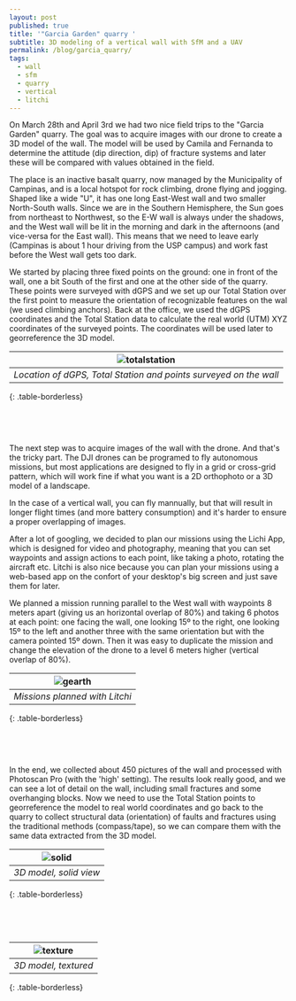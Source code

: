 ```yaml
---
layout: post
published: true
title: '"Garcia Garden" quarry '
subtitle: 3D modeling of a vertical wall with SfM and a UAV
permalink: /blog/garcia_quarry/
tags:
  - wall
  - sfm
  - quarry
  - vertical
  - litchi
---
```


On March 28th and April 3rd we had two nice field trips to the "Garcia Garden" quarry. The goal was to acquire images with our drone to create a 3D model of the wall. The model will be used by Camila and Fernanda to determine the attitude (dip direction, dip) of fracture systems and later these will be compared with values obtained in the field. 

The place is an inactive basalt quarry, now managed by the Municipality of Campinas, and is a local hotspot for rock climbing, drone flying and jogging. Shaped like a wide "U", it has one long East-West wall and two smaller North-South walls. Since we are in the Southern Hemisphere, the Sun goes from northeast to Northwest, so the E-W wall is always under the shadows, and the West wall will be lit in the morning and dark in the afternoons (and vice-versa for the East wall). This means that we need to leave early (Campinas is about 1 hour driving from the USP campus) and work fast before the West wall gets too dark. 

We started by placing three fixed points on the ground: one in front of the wall, one a bit South of the first and one at the other side of the quarry. These points were surveyed with dGPS and we set up our Total Station over the first point to measure the orientation of recognizable features on the wal (we used climbing anchors). Back at the office, we used the dGPS coordinates and the Total Station data to calculate the real world (UTM) XYZ coordinates of the surveyed points. The coordinates will be used later to georreference the 3D model.  

| ![totalstation]({{site.baseurl}}/img/garcia_quarry/total_station.jpg) |
|:--:| 
| *Location of dGPS, Total Station and points surveyed on the wall* |
{: .table-borderless}  

&nbsp;

&nbsp;

The next step was to acquire images of the wall with the drone. And that's the tricky part. The DJI drones can be programed to fly autonomous missions, but most applications are designed to fly in a grid or cross-grid pattern, which will work fine if what you want is a 2D orthophoto or a 3D model of a landscape. 

In the case of a vertical wall, you can fly mannually, but that will result in longer flight times (and more battery consumption) and it's harder to ensure a proper overlapping of images. 

After a lot of googling, we decided to plan our missions using the Lichi App, which is designed for video and photography, meaning that you can set waypoints and assign actions to each point, like taking a photo, rotating the aircraft etc. Litchi is also nice because you can plan your missions using a web-based app on the confort of your desktop's big screen and just save them for later. 

We planned a mission running parallel to the West wall with waypoints 8 meters apart (giving us an horizontal overlap of 80%) and taking 6 photos at each point: one facing the wall, one looking 15º to the right, one looking 15º to the left and another three with the same orientation but with the camera pointed 15º down. Then it was easy to duplicate the mission and change the elevation of the drone to a level 6 meters higher (vertical overlap of 80%).  

| ![gearth]({{site.baseurl}}/img/garcia_quarry/gearth_3d.png) |
|:--:| 
| *Missions planned with Litchi* |
{: .table-borderless}  

&nbsp;

&nbsp;

In the end, we collected about 450 pictures of the wall and processed with Photoscan Pro (with the 'high' setting). The results look really good, and we can see a lot of detail on the wall, including small fractures and some overhanging blocks. Now we need to use the Total Station points to georreference the model to real world coordinates and go back to the quarry to collect structural data (orientation) of faults and fractures using the traditional methods (compass/tape), so we can compare them with the same data extracted from the 3D model. 

|![solid]({{site.baseurl}}/img/garcia_quarry/garcia_high_solid.jpg)|
|:--:| 
| *3D model, solid view* |
{: .table-borderless}   

&nbsp;

&nbsp;


| ![texture]({{site.baseurl}}/img/garcia_quarry/garcia_high_texture.jpg)|
|:--:| 
| *3D model, textured* |
{: .table-borderless}  

<!-- &nbsp;

&nbsp;
{% include share-buttons.html %} -->
